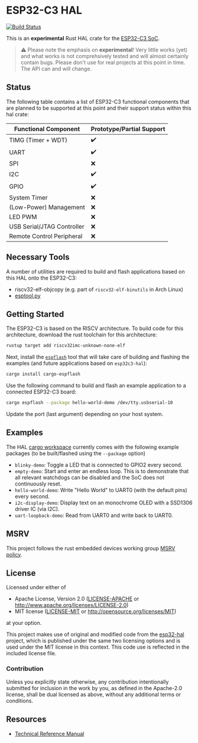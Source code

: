 # ESP32-C3 HAL

[![Build Status](https://github.com/ducktec/esp32c3-hal/actions/workflows/rust.yml/badge.svg)](https://github.com/ducktec/esp32c3-hal/actions/workflows/rust.yml)

This is an **experimental** Rust HAL crate for the [ESP32-C3 SoC](https://www.espressif.com/en/products/socs/esp32-c3).

> :warning: Please note the emphasis on **experimental**! Very little works (yet) and what works is not comprehsively tested and will almost certainly contain bugs. Please don't use for real projects at this point in time. The API can and will change.

## Status

The following table contains a list of ESP32-C3 functional components that are planned to be supported at this point and their support status within this hal crate:

| Functional Component             | Prototype/Partial Support  |
| -------------------------------- | -------------------------- |
| TIMG (Timer + WDT)               | :heavy_check_mark:         |
| UART                             | :heavy_check_mark:         |
| SPI                              | :x:                        |
| I2C                              | :heavy_check_mark:         |
| GPIO                             | :heavy_check_mark:         |
| System Timer                     | :x:                        |
| (Low-Power) Management           | :x:                        |
| LED PWM                          | :x:                        |
| USB Serial/JTAG Controller       | :x:                        |
| Remote Control Peripheral        | :x:                        |

## Necessary Tools

A number of utilities are required to build and flash applications based on this HAL onto the ESP32-C3:
- riscv32-elf-objcopy (e.g. part of `riscv32-elf-binutils` in Arch Linux)
- [esptool.py](https://github.com/espressif/esptool) 


## Getting Started

The ESP32-C3 is based on the RISCV architecture. To build code for this architecture, download the rust toolchain for this architecture:

```bash
rustup target add riscv32imc-unknown-none-elf
```

Next, install the [`espflash`](https://github.com/esp-rs/espflash) tool that will take care of building and flashing the examples (and future applications based on `esp32c3-hal`):
```bash
cargo install cargo-espflash
```

Use the following command to build and flash an example application to a connected ESP32-C3 board:
```bash
cargo espflash --package hello-world-demo /dev/tty.usbserial-10
```
Update the port (last argument) depending on your host system.

## Examples

The HAL [cargo workspace](https://doc.rust-lang.org/book/ch14-03-cargo-workspaces.html) currently comes with the following example packages (to be built/flashed using the `--package` option)
- `blinky-demo`: Toggle a LED that is connected to GPIO2 every second.
- `empty-demo`: Start and enter an endless loop. This is to demonstrate that all relevant watchdogs can be disabled and the SoC does not continuously reset.
- `hello-world-demo`: Write "Hello World" to UART0 (with the default pins) every second.
- `i2c-display-demo`: Display text on an monochrome OLED with a SSD1306 driver IC (via I2C).
- `uart-loopback-demo`: Read from UART0 and write back to UART0.

## MSRV

This project follows the rust embedded devices working group [MSRV policy](https://github.com/rust-embedded/wg/blob/master/ops/msrv.md).

## License

Licensed under either of

- Apache License, Version 2.0 ([LICENSE-APACHE](LICENSE-APACHE) or
  http://www.apache.org/licenses/LICENSE-2.0)
- MIT license ([LICENSE-MIT](LICENSE-MIT) or http://opensource.org/licenses/MIT)

at your option.

This project makes use of original and modified code from the [esp32-hal](https://github.com/esp-rs/esp32-hal) project, which is published under the same two licensing options and is used under the MIT license in this context. This code use is reflected in the included license file.

### Contribution

Unless you explicitly state otherwise, any contribution intentionally submitted
for inclusion in the work by you, as defined in the Apache-2.0 license, shall be
dual licensed as above, without any additional terms or conditions.

## Resources
- [Technical Reference Manual](https://www.espressif.com/sites/default/files/documentation/esp32-c3_technical_reference_manual_en.pdf)
